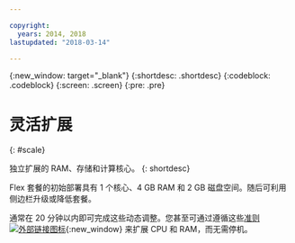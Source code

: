 ```yaml
---

copyright:
  years: 2014, 2018
lastupdated: "2018-03-14"

---
```


<!-- Attribute definitions --> 
{:new_window: target="_blank"}
{:shortdesc: .shortdesc}
{:codeblock: .codeblock}
{:screen: .screen}
{:pre: .pre}

# 灵活扩展
{: #scale}

独立扩展的 RAM、存储和计算核心。
{: shortdesc}

Flex 套餐的初始部署具有 1 个核心、4 GB RAM 和 2 GB 磁盘空间。随后可利用侧边栏升级或降低套餐。

通常在 20 分钟以内即可完成这些动态调整。您甚至可通过遵循这些[准则 ![外部链接图标](../../icons/launch-glyph.svg "外部链接图标")](https://developer.ibm.com/answers/questions/381931/how-can-i-scale-cpu-up-and-down-without-downtime-o.html){:new_window} 来扩展 CPU 和 RAM，而无需停机。
